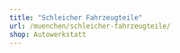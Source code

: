 ```yaml
---
title: "Schleicher Fahrzeugteile"
url: /muenchen/schleicher-fahrzeugteile/
shop: Autowerkstatt
---
```


